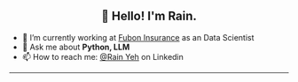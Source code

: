 <h2 align="center">👋 Hello! I'm Rain.</h2>
<p align="center">
</p>


- 🔭 I’m currently working at [Fubon Insurance](https://www.fubon.com/life/) as an Data Scientist
- 💬 Ask me about **Python, LLM**
- 📫 How to reach me: [@Rain Yeh](https://www.linkedin.com/in/%E6%89%BF%E9%BD%8A-%E8%91%89-592444209/) on Linkedin

-------
